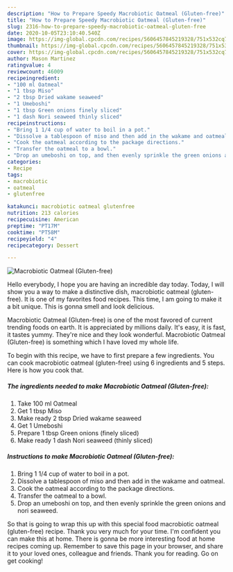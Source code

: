 ```yaml
---
description: "How to Prepare Speedy Macrobiotic Oatmeal (Gluten-free)"
title: "How to Prepare Speedy Macrobiotic Oatmeal (Gluten-free)"
slug: 2316-how-to-prepare-speedy-macrobiotic-oatmeal-gluten-free
date: 2020-10-05T23:10:40.540Z
image: https://img-global.cpcdn.com/recipes/5606457845219328/751x532cq70/macrobiotic-oatmeal-gluten-free-recipe-main-photo.jpg
thumbnail: https://img-global.cpcdn.com/recipes/5606457845219328/751x532cq70/macrobiotic-oatmeal-gluten-free-recipe-main-photo.jpg
cover: https://img-global.cpcdn.com/recipes/5606457845219328/751x532cq70/macrobiotic-oatmeal-gluten-free-recipe-main-photo.jpg
author: Mason Martinez
ratingvalue: 4
reviewcount: 46009
recipeingredient:
- "100 ml Oatmeal"
- "1 tbsp Miso"
- "2 tbsp Dried wakame seaweed"
- "1 Umeboshi"
- "1 tbsp Green onions finely sliced"
- "1 dash Nori seaweed thinly sliced"
recipeinstructions:
- "Bring 1 1/4 cup of water to boil in a pot."
- "Dissolve a tablespoon of miso and then add in the wakame and oatmeal."
- "Cook the oatmeal according to the package directions."
- "Transfer the oatmeal to a bowl."
- "Drop an umeboshi on top, and then evenly sprinkle the green onions and nori seaweed."
categories:
- Recipe
tags:
- macrobiotic
- oatmeal
- glutenfree

katakunci: macrobiotic oatmeal glutenfree 
nutrition: 213 calories
recipecuisine: American
preptime: "PT17M"
cooktime: "PT58M"
recipeyield: "4"
recipecategory: Dessert

---
```



![Macrobiotic Oatmeal (Gluten-free)](https://img-global.cpcdn.com/recipes/5606457845219328/751x532cq70/macrobiotic-oatmeal-gluten-free-recipe-main-photo.jpg)

Hello everybody, I hope you are having an incredible day today. Today, I will show you a way to make a distinctive dish, macrobiotic oatmeal (gluten-free). It is one of my favorites food recipes. This time, I am going to make it a bit unique. This is gonna smell and look delicious.



Macrobiotic Oatmeal (Gluten-free) is one of the most favored of current trending foods on earth. It is appreciated by millions daily. It's easy, it is fast, it tastes yummy. They're nice and they look wonderful. Macrobiotic Oatmeal (Gluten-free) is something which I have loved my whole life.


To begin with this recipe, we have to first prepare a few ingredients. You can cook macrobiotic oatmeal (gluten-free) using 6 ingredients and 5 steps. Here is how you cook that.

<!--inarticleads1-->

##### The ingredients needed to make Macrobiotic Oatmeal (Gluten-free):

1. Take 100 ml Oatmeal
1. Get 1 tbsp Miso
1. Make ready 2 tbsp Dried wakame seaweed
1. Get 1 Umeboshi
1. Prepare 1 tbsp Green onions (finely sliced)
1. Make ready 1 dash Nori seaweed (thinly sliced)




<!--inarticleads2-->

##### Instructions to make Macrobiotic Oatmeal (Gluten-free):

1. Bring 1 1/4 cup of water to boil in a pot.
1. Dissolve a tablespoon of miso and then add in the wakame and oatmeal.
1. Cook the oatmeal according to the package directions.
1. Transfer the oatmeal to a bowl.
1. Drop an umeboshi on top, and then evenly sprinkle the green onions and nori seaweed.




So that is going to wrap this up with this special food macrobiotic oatmeal (gluten-free) recipe. Thank you very much for your time. I'm confident you can make this at home. There is gonna be more interesting food at home recipes coming up. Remember to save this page in your browser, and share it to your loved ones, colleague and friends. Thank you for reading. Go on get cooking!
